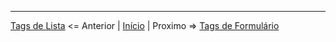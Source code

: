 
----

[Tags de Lista](contents/8.Lista.md) <= Anterior | [Início](/README.MD) | Proximo => [Tags de Formulário](contents/10.Formulario.md)
